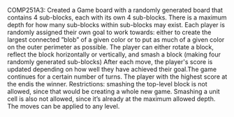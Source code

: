 COMP251A3: Created a Game board with a randomly generated board that contains 4 sub-blocks, each with its own 4 sub-blocks. There is a maximum depth for how many sub-blocks within sub-blocks may exist.
Each  player  is  randomly  assigned  their  own  goal  to  work  towards:   either  to  create  the  largest connected  ”blob”  of  a  given  color  or  to  put  as  much  of  a  given  color  on  the  outer  perimeter  as possible.
The player can either rotate a block, reflect the block horizontally or vertically, and smash a block (making four randomly generated sub-blocks)
After each move, the player's score is updated depending on how well they have achieved their goal.The game continues for a certain number of turns. The player with the highest score at the endis the winner.
Restrictions: smashing the top-level block is not allowed, since that would be creating a whole new game. Smashing a unit cell is also not allowed, since it’s already at the maximum allowed depth. The moves can be applied to any level.
